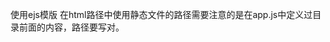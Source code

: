 使用ejs模版
在html路径中使用静态文件的路径需要注意的是在app.js中定义过目录前面的内容，路径要写对。
        <script src="/lib/jquery/jquery-1.10.2.js"></script>

